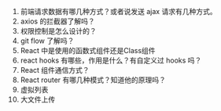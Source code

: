 1. 前端请求数据有哪几种方式？或者说发送 ajax 请求有几种方式。
2. axios 的拦截器了解吗？
3. 权限控制是怎么设计的？
4. git flow 了解吗？
5. React 中是使用的函数式组件还是Class组件
6. react hooks 有哪些，作用是什么？有自定义过 hooks 吗？
7. React 组件通信方式？
8. React router 有哪几种模式？知道他的原理吗？
9. 虚拟列表
10. 大文件上传